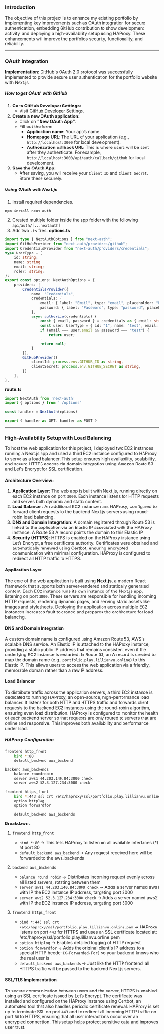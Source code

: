 ### Introduction
The objective of this project is to enhance my existing portfolio by implementing key improvements such as OAuth integration for secure authentication, embedding GitHub contribution to show development activity, and deploying a high-availability setup using HAProxy. These enhancements will improve the portfolios security, functionality, and reliability.


---

### OAuth Integration
**Implementation:** GitHub's OAuth 2.0 protocol was successfully implemented to provide secure user authentication for the portfolio website with Next.js

##### How to get OAuth with GitHub
1. **Go to GitHub Developer Settings:**
    - Visit [GitHub Developer Settings](https://github.com/settings/developers).
2. **Create a new OAuth application:**
    - Click on **"New OAuth App"**.
    - Fill out the form:
        - **Application name**: Your app’s name.
        - **Homepage URL**: The URL of your application (e.g., `http://localhost:3000` for local development).
        - **Authorization callback URL**: This is where users will be sent after they authenticate. For example, `http://localhost:3000/api/auth/callback/github` for local development.
3. **Save the OAuth App:**
	-  After saving, you will receive your `Client ID` and `Client Secret`. Store these securely.

##### Using OAuth with Next.js 
1. Install required dependencies.
```bash
npm install next-auth
```
2. Created multiple folder inside the app folder with the following `api/auth/[...nextauth]`.
3. Add two `.ts` files.
**options.ts**
```ts
import type { NextAuthOptions } from "next-auth";
import GitHubProvider from "next-auth/providers/github";
import CredentialsProvider from "next-auth/providers/credentials";
type UserType = {
    id: string;
    name: string;
    email: string;
    role?: string;
};
export const options: NextAuthOptions = {
    providers: [
        CredentialsProvider({
            name: "Credentials",
            credentials: {
                email: { label: "Email", type: "email", placeholder: "Email" },
                password: { label: "Password", type: "password", placeholder: "Password" },
            },
            async authorize(credentials) {
                const { email, password } = credentials as { email: string; password: string };
                const user: UserType = { id: "1", name: "test", email: "test@example.com" };
                if (email === user.email && password === "test") {
                    return user;
                }
                return null;
            }
        }),
        GitHubProvider({
            clientId: process.env.GITHUB_ID as string,
            clientSecret: process.env.GITHUB_SECRET as string,
        })
    ],
};
```

**route.ts**
```ts
import NextAuth from 'next-auth'
import { options } from './options'

const handler = NextAuth(options)

export { handler as GET, handler as POST }
```


--- 

### High-Availability Setup with Load Balancing
To host the web application for this project, I deployed two EC2 instances running a Next.js app and used a third EC2 instance configured to HAProxy to serve as a load balancer. This setup ensures high availability, scalability, and secure HTTPS access via domain integration using Amazon Route 53 and Let's Encrypt for SSL certification.

#### Architecture Overview:
1. **Application Layer**: The web app is built with Next.js, running directly on each EC2 instance on port `3000`. Each instance listens for HTTP requests and serves both dynamic and static content.
2. **Load Balancer**: An additional EC2 instance runs HAProxy, configured to forward client requests to the backend Next.js servers using round-robin load balancing.
3. **DNS and Domain Integration**: A domain registered through Route 53 is linked to the application via an Elastic IP associated with the HAProxy instance. A Route 53 A record points the domain to this Elastic IP.
4. **Security (HTTPS)**: HTTPS is enabled on the HAProxy instance using Let’s Encrypt, a free certificate authority. Certificates were obtained and automatically renewed using Certbot, ensuring encrypted communication with minimal configuration. HAProxy is configured to redirect all HTTP traffic to HTTPS.


#### Application Layer
The core of the web application is built using **Next.js**, a modern React framework that supports both server-rendered and statically generated content. Each EC2 instance runs its own instance of the Next.js app, listening on port `3000`. These servers are responsible for handling incoming HTTP requests, rendering dynamic pages, and serving static assets like images and stylesheets. Deploying the application across multiple EC2 instances increases fault tolerance and prepares the architecture for load balancing.

#### DNS and Domain Integration
A custom domain name is configured using Amazon Route 53, AWS's scalable DNS service. An Elastic IP is attached to the HAProxy instance, providing a static public IP address that remains consistent even if the underlying EC2 instance is restarted. In Route 53, an A record is created to map the domain name (e.g., `portfolio.play.lillianvu.online`) to this Elastic IP. This allows users to access the web application via a friendly, memorable domain rather than a raw IP address.

####  Load Balancer 
To distribute traffic across the application servers, a third EC2 instance is dedicated to running HAProxy, an open-source, high-performance load balancer. It listens for both HTTP and HTTPS traffic and forwards client requests to the backend EC2 instances using the round-robin algorithm, ensuring even load distribution. HAProxy is configured to monitor the health of each backend server so that requests are only routed to servers that are online and responsive. This improves both availability and performance under load.

##### HAProxy Configuration
```bash
frontend http_front
    bind *:80 
    default_backend aws_backend

backend aws_backends
    balance roundrobin
    server aws1 44.203.140.84:3000 check
    server aws2 52.3.127.234:3000 check

frontend https_front
    bind *:443 ssl crt /etc/haproxy/ssl/portfolio.play.lillianvu.online.pem
    option httplog
    option forwardfor

    default_backend aws_backends
```

**Breakdown:**
1. `frontend http_front`
	- `bind *:80` → This tells HAProxy to listen on all available interfaces (*) at port 80
	- `default_backend aws_backend` → Any request received here will be forwarded to the aws_backends 

2. `backend aws_backends`
	- `balance round robin` → Distributes incoming request evenly across all listed servers, rotating between them
	- `server aws1 44.203.140.84:3000 check` → Adds a server named aws1 with IP the EC2 instance IP address, targeting port 3000
	- `server aws2 52.3.127.234:3000 check` → Adds a server named aws2 with IP the EC2 instance IP address, targeting port 3000

3. `frontend https_front`
	- `bind *:443 ssl crt /etc/haproxy/ssl/portfolio.play.lillianvu.online.pem` → HAProxy listens on port `443` for HTTPS and uses an SSL certificate located at: /etc/haproxy/ssl/portfolio.play.lillianvu.online.pem
	- `option httplog` → Enables detailed logging of HTTP request 
	- `option forwardfor` → Adds the original client's IP address to a special HTTP heeder (`X-Forwarded-For)` so your backend knows who the real user is
	- `default_backend aws_backends` → Just like the HTTP frontend, all HTTPS traffic will be passed to the backend Next.js servers.

#### SSL/TLS Implementation
To secure communication between users and the server, HTTPS is enabled using an SSL certificate issued by Let’s Encrypt. The certificate was installed and configured on the HAProxy instance using Certbot, an automated tool that also handles periodic certificate renewal. HAProxy is set up to terminate SSL on port `443` and to redirect all incoming HTTP traffic on port `80` to HTTPS, ensuring that all user interactions occur over an encrypted connection. This setup helps protect sensitive data and improves user trust.
